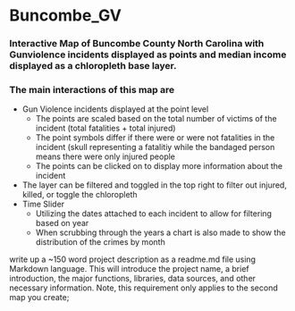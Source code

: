 # Buncombe_GV

### Interactive Map of Buncombe County North Carolina with Gunviolence incidents displayed as points and median income displayed as a chloropleth base layer. 

### The main interactions of this map are 
  + Gun Violence incidents displayed at the point level
    + The points are scaled based on the total number of victims of the incident (total fatalities + total injured)
    + The point symbols differ if there were or were not fatalities in the incident (skull representing a fatalitiy while the bandaged person means there were only injured people
    + The points can be clicked on to display more information about the incident
  + The layer can be filtered and toggled in the top right to filter out injured, killed, or toggle the chloropleth
  + Time Slider
    + Utilizing the dates attached to each incident to allow for filtering based on year
    + When scrubbing through the years a chart is also made to show the distribution of the crimes by month



write up a ~150 word project description as a readme.md file using Markdown language. This will introduce the project
name, a brief introduction, the major functions, libraries, data sources, and other necessary information. Note, this
requirement only applies to the second map you create;
